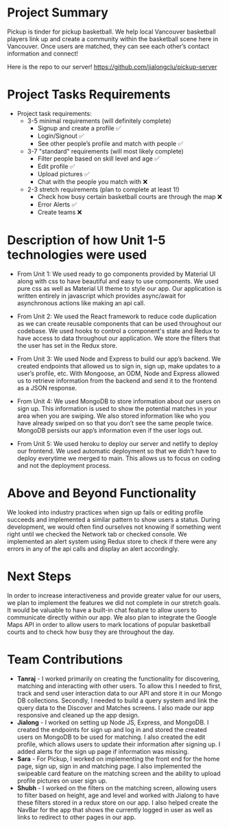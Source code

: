 # Project Summary
Pickup is tinder for pickup basketball. We help local Vancouver basketball players link up and create a community within the basketball scene here in Vancouver. Once users are matched, they can see each other’s contact information and connect!

Here is the repo to our server!
https://github.com/jialongclu/pickup-server

# Project Tasks Requirements

*  Project task requirements:
   * 3-5 minimal requirements (will definitely complete)
      * Signup and create a profile  ✅
      * Login/Signout  ✅
      * See other people’s profile and match with people  ✅
   * 3-7 "standard" requirements (will most likely complete)
      * Filter people based on skill level and age  ✅
      * Edit profile  ✅
      * Upload pictures  ✅
      * Chat with the people you match with  ❌
   * 2-3 stretch requirements (plan to complete at least 1!)
      * Check how busy certain basketball courts are through the map ❌
      * Error Alerts ✅
      * Create teams ❌
      
# Description of how Unit 1-5 technologies were used

* From Unit 1: We used ready to go components provided by Material UI along with css to have beautiful and easy to use components. We used pure css as well as Material UI theme to style our app. Our application is written entirely in javascript which provides async/await for asynchronous actions like making an api call.

* From Unit 2: We used the React framework to reduce code duplication as we can create reusable components that can be used throughout our codebase. We used hooks to control a component's state and Redux to have access to data throughout our application. We store the filters that the user has set in the Redux store.
 
* From Unit 3: We used Node and Express to build our app’s backend. We created endpoints that allowed us to sign in, sign up, make updates to a user’s profile, etc. With Mongoose, an ODM, Node and Express allowed us to retrieve information from the backend and send it to the frontend as a JSON response.

* From Unit 4: We used MongoDB to store information about our users on sign up. This information is used to show the potential matches in your area when you are swiping. We also stored information like who you have already swiped on so that you don’t see the same people twice. MongoDB persists our app’s information even if the user logs out.

* From Unit 5: We used heroku to deploy our server and netlify to deploy our frontend. We used automatic deployment so that we didn’t have to deploy everytime we merged to main. This allows us to focus on coding and not the deployment process.


# Above and Beyond Functionality

We looked into industry practices when sign up fails or editing profile succeeds and implemented a similar pattern to show users a status. During development, we would often find ourselves not knowing if something went right until we checked the Network tab or checked console. We implemented an alert system using Redux store to check if there were any errors in any of the api calls and display an alert accordingly.

# Next Steps

In order to increase interactiveness and provide greater value for our users, we plan to implement the features we did not complete in our stretch goals. It would be valuable to have a built-in chat feature to allow users to communicate directly within our app. We also plan to integrate the Google Maps API in order to allow users to mark locations of popular basketball courts and to check how busy they are throughout the day.

# Team Contributions
* **Tanraj** - I worked primarily on creating the functionality for discovering, matching and interacting with other users. To allow this I needed to first, track and send user interaction data to our API and store it in our Mongo DB collections. Secondly, I needed to build a query system and link the query data to the Discover and Matches screens. I also made our app responsive and cleaned up the app design.
* **Jialong** - I worked on setting up Node JS, Express, and MongoDB. I created the endpoints for sign up and log in and stored the created users on MongoDB to be used for matching. I also created the edit profile, which allows users to update their information after signing up. I added alerts for the sign up page if information was missing.
* **Sara** - For Pickup, I worked on implementing the front end for the home page, sign up, sign in and matching page. I also implemented the swipeable card feature on the matching screen and the ability to upload profile pictures on user sign up. 
* **Shubh** - I worked on the filters on the matching screen, allowing users to filter based on height, age and level and worked with Jialong to have these filters stored in a redux store on our app. I also helped create the NavBar for the app that shows the currently logged in user as well as links to redirect to other pages in our app. 

